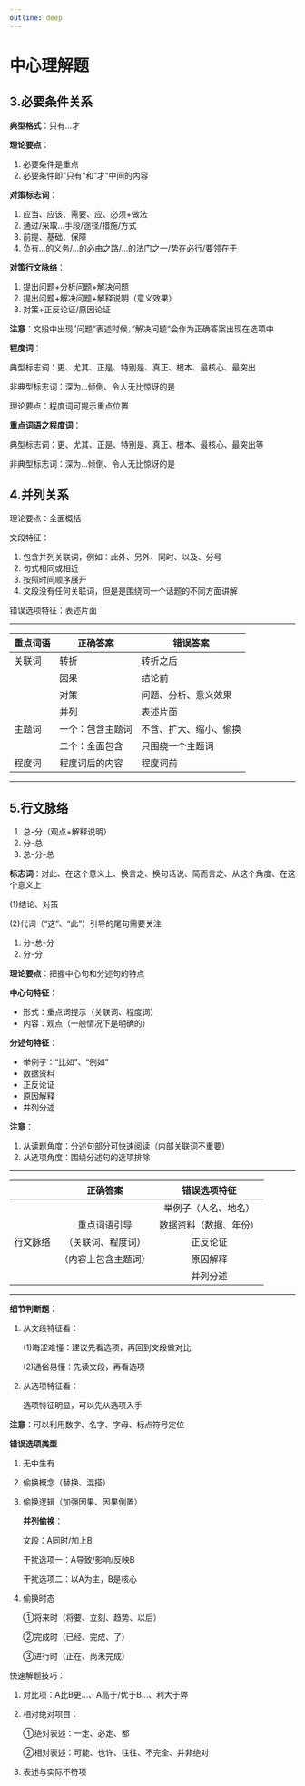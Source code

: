 ```yaml
---
outline: deep
---
```


# 中心理解题

## 3.必要条件关系
**典型格式**：只有...才

**理论要点**：

1. 必要条件是重点
2. 必要条件即”只有“和”才“中间的内容

**对策标志词**：

1. 应当、应该、需要、应、必须+做法
2. 通过/采取...手段/途径/措施/方式
3. 前提、基础、保障
4. 负有...的义务/...的必由之路/...的法门之一/势在必行/要领在于

**对策行文脉络**：

1. 提出问题+分析问题+解决问题
2. 提出问题+解决问题+解释说明（意义效果）
3. 对策+正反论证/原因论证


**注意**：文段中出现”问题“表述时候，”解决问题“会作为正确答案出现在选项中

**程度词**：

典型标志词：更、尤其、正是、特别是、真正、根本、最核心、最突出

非典型标志词：深为...倾倒、令人无比惊讶的是

理论要点：程度词可提示重点位置

**重点词语之程度词**：

典型标志词：更、尤其、正是、特别是、真正、根本、最核心、最突出等

非典型标志词：深为...倾倒、令人无比惊讶的是

## 4.并列关系

理论要点：全面概括

文段特征：

1. 包含并列关联词，例如：此外、另外、同时、以及、分号
2. 句式相同或相近
3. 按照时间顺序展开
4. 文段没有任何关联词，但是是围绕同一个话题的不同方面讲解

错误选项特征：表述片面

------

<table>
        <thead>
            <tr>
                <th>重点词语</th>
                <th>正确答案</th>
                <th>错误答案</th>
            </tr>
        </thead>
        <tbody>
            <tr>
                <td>关联词</td>
                <td>转折</td>
                <td>转折之后</td>
            </tr>
            <tr>
                <td></td>
                <td>因果</td>
                <td>结论前</td>
            </tr>
            <tr>
                <td></td>
                <td>对策</td>
                <td>问题、分析、意义效果</td>
            </tr>
            <tr>
                <td></td>
                <td>并列</td>
                <td>表述片面</td>
            </tr>
            <tr>
                <td>主题词</td>
                <td>一个：包含主题词</td>
                <td>不含、扩大、缩小、偷换</td>
            </tr>
            <tr>
                <td></td>
                <td>二个：全面包含</td>
                <td>只围绕一个主题词</td>
            </tr>
            <tr>
                <td>程度词</td>
                <td>程度词后的内容</td>
                <td>程度词前</td>
            </tr>
        </tbody>
    </table>

------

## 5.行文脉络

1. 总-分（观点+解释说明）
2. 分-总
3. 总-分-总

**标志词**：对此、在这个意义上、换言之、换句话说、简而言之、从这个角度、在这个意义上

(1)结论、对策

(2)代词（“这”、“此”）引导的尾句需要关注

1. 分-总-分
2. 分-分

**理论要点**：把握中心句和分述句的特点

**中心句特征**：

- 形式：重点词提示（关联词、程度词）
- 内容：观点（一般情况下是明确的）

**分述句特征**：

- 举例子：“比如”、“例如”
- 数据资料
- 正反论证
- 原因解释
- 并列分述

**注意**：

1. 从读题角度：分述句部分可快速阅读（内部关联词不重要）
2. 从选项角度：围绕分述句的选项排除

------

|          |       正确答案       |      错误选项特征      |
| :------: | :------------------: | :--------------------: |
|          |                      |  举例子（人名、地名）  |
|          |     重点词语引导     | 数据资料（数据、年份） |
| 行文脉络 |  （关联词、程度词）  |        正反论证        |
|          | （内容上包含主题词） |        原因解释        |
|          |                      |        并列分述        |

------

**细节判断题**：

1. 从文段特征看：

   (1)晦涩难懂：建议先看选项，再回到文段做对比

   (2)通俗易懂：先读文段，再看选项

2. 从选项特征看：

   选项特征明显，可以先从选项入手

**注意**：可以利用数字、名字、字母、标点符号定位

**错误选项类型**

1. 无中生有

2. 偷换概念（替换、混搭）

3. 偷换逻辑（加强因果、因果倒置）

   **并列偷换**：

   文段：A同时/加上B

   干扰选项一：A导致/影响/反映B

   干扰选项二：以A为主，B是核心

4. 偷换时态

   ①将来时（将要、立刻、趋势、以后）

   ②完成时（已经、完成、了）

   ③进行时（正在、尚未完成）

快速解题技巧：

1. 对比项：A比B更...、A高于/优于B...、利大于弊

2. 相对绝对项目：

   ①绝对表述：一定、必定、都

   ②相对表述：可能、也许、往往、不完全、并非绝对

3. 表述与实际不符项